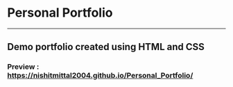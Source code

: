 # **Personal Portfolio**
---
## Demo portfolio created using HTML and CSS
### Preview : https://nishitmittal2004.github.io/Personal_Portfolio/
